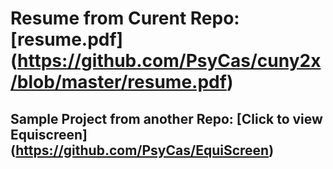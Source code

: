 # Resume from Curent Repo: [resume.pdf] (https://github.com/PsyCas/cuny2x/blob/master/resume.pdf) #
## Sample Project from another Repo: [Click to view Equiscreen] (https://github.com/PsyCas/EquiScreen) ##
